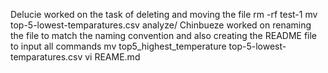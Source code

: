  Delucie worked on the task of deleting and moving the file 
    rm -rf test-1 mv top-5-lowest-temparatures.csv analyze/ 
Chinbueze worked on renaming the file to match the naming convention and also creating the README file to input all commands 
    mv top5_highest_temperature top-5-lowest-temparatures.csv vi REAME.md 
